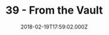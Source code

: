 ---
title: "39 - From the Vault"
date: "2018-02-19T17:59:02.000Z"
type: podcast
tags:
  - podcast
audioUrl: "https://episodes.hunchpig.audio/0039.mp3"
summary: |
  Ian and Matt talk.
          Contact us at http://twitter.com/hunchpig for sponsorship opportunities.
          Our next sponsorship is available for $25!
---